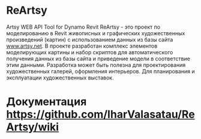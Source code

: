 # ReArtsy
Artsy WEB API Tool for Dynamo Revit
ReArtsy - это проект по моделированию в Revit живописных и графических художественных произведений (картин) с использованием данных из базы сайта www.artsy.net. В проекте разработан комплекс элементов моделирующих картины и набор скриптов для автоматического получения данных из базы сайта и приведение модели в соответствие этим данными. Разработка может быть полезна для проектирования художественных галерей, оформления интерьеров. Для планирования и эксплуатации художественных выставок.
# Документация https://github.com/IharValasatau/ReArtsy/wiki
